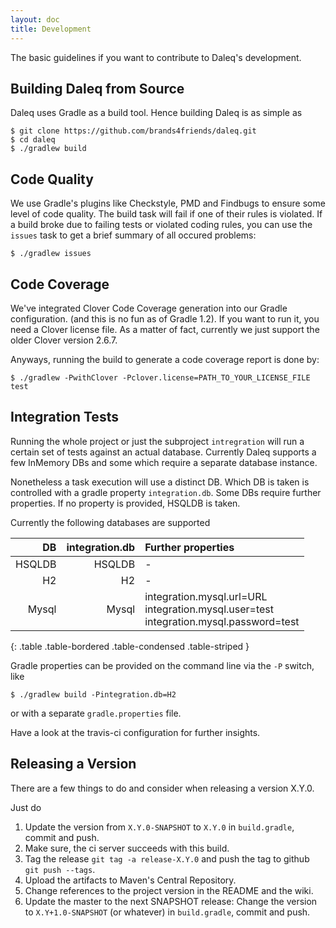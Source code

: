 ```yaml
---
layout: doc
title: Development
---
```



The basic guidelines if you want to contribute to Daleq's development.

## Building Daleq from Source

Daleq uses Gradle as a build tool. Hence building Daleq is as simple as

	$ git clone https://github.com/brands4friends/daleq.git
	$ cd daleq
	$ ./gradlew build
	
## Code Quality

We use Gradle's plugins like Checkstyle, PMD and Findbugs  to ensure some level of code quality. The build task will fail if one of their rules is violated. If a build broke due to failing tests or violated coding rules, you can use the ```issues``` task to get a brief summary of all occured problems:

	$ ./gradlew issues

## Code Coverage

We've integrated Clover Code Coverage generation into our Gradle configuration. (and this is no fun as of Gradle 1.2). If you want to run it, you need a Clover license file. As a matter of fact, currently we just support the older Clover version 2.6.7. 

Anyways, running the build to generate a code coverage report is done by:

	$ ./gradlew -PwithClover -Pclover.license=PATH_TO_YOUR_LICENSE_FILE test
	
## Integration Tests

Running the whole project or just the subproject ```intregration``` will run a certain set of tests against an actual database. Currently Daleq supports a few InMemory DBs and some which require a separate database instance. 

Nonetheless a task execution will use a distinct DB. Which DB is taken is controlled with a gradle property ```integration.db```. Some DBs require further properties. If no property is provided, HSQLDB is taken. 

Currently the following databases are supported

| DB | integration.db  | Further properties |
|---:|----------------:|:-------------------|
| HSQLDB | HSQLDB | - |
| H2 | H2 | - |
| Mysql | Mysql | integration.mysql.url=URL <br>integration.mysql.user=test <br>integration.mysql.password=test |
{: .table .table-bordered .table-condensed .table-striped }

Gradle properties can be provided on the command line via the ```-P``` switch, like 

	$ ./gradlew build -Pintegration.db=H2

or with a separate ```gradle.properties``` file.

Have a look at the travis-ci configuration for further insights.

## Releasing a Version

There are a few things to do and consider when releasing a version X.Y.0. 

Just do

1. Update the version from ```X.Y.0-SNAPSHOT``` to ```X.Y.0``` in ```build.gradle```, commit and push.
1. Make sure, the ci server succeeds with this build.
1. Tag the release ```git tag -a release-X.Y.0``` and push the tag to github ```git push --tags```.
1. Upload the artifacts to Maven's Central Repository.
1. Change references to the project version in the README and the wiki.
1. Update the master to the next SNAPSHOT release: Change the version to ```X.Y+1.0-SNAPSHOT``` (or whatever) in ```build.gradle```, commit and push.